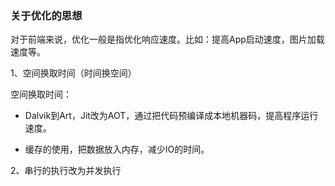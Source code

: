### 关于优化的思想

对于前端来说，优化一般是指优化响应速度。比如：提高App启动速度，图片加载速度等。

1、空间换取时间（时间换空间）

空间换取时间：

- Dalvik到Art，Jit改为AOT，通过把代码预编译成本地机器码，提高程序运行速度。

- 缓存的使用，把数据放入内存，减少IO的时间。

2、串行的执行改为并发执行

